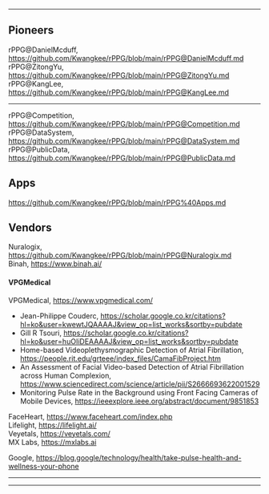 ***
## Pioneers
rPPG@DanielMcduff, https://github.com/Kwangkee/rPPG/blob/main/rPPG@DanielMcduff.md  
rPPG@ZitongYu, https://github.com/Kwangkee/rPPG/blob/main/rPPG@ZitongYu.md  
rPPG@KangLee, https://github.com/Kwangkee/rPPG/blob/main/rPPG@KangLee.md  

***
rPPG@Competition, https://github.com/Kwangkee/rPPG/blob/main/rPPG@Competition.md  
rPPG@DataSystem, https://github.com/Kwangkee/rPPG/blob/main/rPPG@DataSystem.md  
rPPG@PublicData, https://github.com/Kwangkee/rPPG/blob/main/rPPG@PublicData.md  

## Apps
https://github.com/Kwangkee/rPPG/blob/main/rPPG%40Apps.md

## Vendors
Nuralogix, https://github.com/Kwangkee/rPPG/blob/main/rPPG@Nuralogix.md  
Binah, https://www.binah.ai/  

#### VPGMedical
VPGMedical, https://www.vpgmedical.com/  
- Jean-Philippe Couderc, https://scholar.google.co.kr/citations?hl=ko&user=kwewtJQAAAAJ&view_op=list_works&sortby=pubdate
- Gill R Tsouri, https://scholar.google.co.kr/citations?hl=ko&user=huOIiDEAAAAJ&view_op=list_works&sortby=pubdate  
- Home-based Videoplethysmographic Detection of Atrial Fibrillation, https://people.rit.edu/grteee/index_files/CamaFibProject.htm   
- An Assessment of Facial Video-based Detection of Atrial Fibrillation across Human Complexion, https://www.sciencedirect.com/science/article/pii/S2666693622001529
- Monitoring Pulse Rate in the Background using Front Facing Cameras of Mobile Devices, https://ieeexplore.ieee.org/abstract/document/9851853  
  > 


FaceHeart, https://www.faceheart.com/index.php  
Lifelight, https://lifelight.ai/    
Veyetals, https://veyetals.com/  
MX Labs, https://mxlabs.ai   

Google, https://blog.google/technology/health/take-pulse-health-and-wellness-your-phone   


***

***
